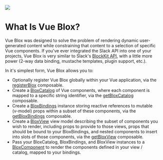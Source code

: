 <div class="animate-bounce inline-block"><img src="../../assets/brand/logo.svg" class="w-12 m-4 ml-12 max-w-full"/></div>

# What Is Vue Blox?

Vue Blox was designed to solve the problem of rendering dynamic user-generated content while constraining that content to a selection of specific Vue components. If you've ever integrated the Slack API into one of your projects, Vue Blox is very similar to Slack's [BlockKit API](https://www.google.com/url?sa=t&rct=j&q=&esrc=s&source=web&cd=&cad=rja&uact=8&ved=2ahUKEwiZ3Ljc4vn7AhVGheAKHbCQB6QQFnoECA0QAQ&url=https://api.slack.com/block-kit&usg=AOvVaw3968Lct0SGECMdK_62GKu0), with a little more power (2-way data binding, mustache templates, plugin support, etc.).

In it's simplest form, Vue Blox allows you to:

- Optionally register Vue Blox globally within your Vue application, via the [registerBlox](/docs/api/composables/register-blox) composable.
- Create a [BloxCatalog](/docs/api/classes/blox-catalog) of Vue components, where each component is mapped to a specific string identifier, via the [getBloxCatalog](/docs/api/composables/get-blox-catalog) composable.
- Create a [BloxBindings](/docs/api/classes/blox-bindings) instance storing reactive references to mutable (v-model) props within a subset of these components, via the [getBloxBindings](/docs/api/composables/get-blox-bindings) composable.
- Create a [BloxView](/docs/api/classes/blox-view) view model describing the subset of components you wish to render, including props to provide to those views, props that should be bound to your BloxBindings, and nested components to insert into slots of those components, via the [getBloxView](/docs/api/composables/get-blox-view) composable.
- Pass your BloxCatalog, BloxBindings, and BloxView instances to a [BloxComponent](/docs/api/components/blox-component) to render the components defined in your view / catalog, mapped to your bindings.
